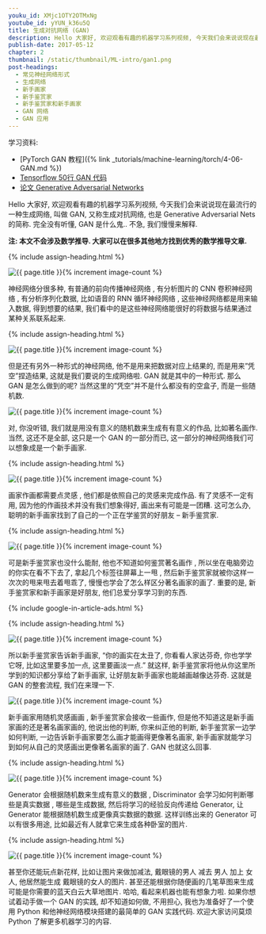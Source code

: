 ```yaml
---
youku_id: XMjc1OTY2OTMxNg
youtube_id: yYUN_k36u5Q
title: 生成对抗网络 (GAN)
description: Hello 大家好, 欢迎观看有趣的机器学习系列视频, 今天我们会来说说现在最流行的一种生成网络, 叫做 GAN, 又称生成对抗网络, 也是 Generative Adversarial Nets 的简称. 完全没有听懂, GAN 是什么鬼.. 不急, 我们慢慢来解释.
publish-date: 2017-05-12
chapter: 2
thumbnail: /static/thumbnail/ML-intro/gan1.png
post-headings:
  - 常见神经网络形式
  - 生成网络
  - 新手画家
  - 新手鉴赏家
  - 新手鉴赏家和新手画家
  - GAN 网络
  - GAN 应用
---
```


学习资料:
  * [PyTorch GAN 教程]({% link _tutorials/machine-learning/torch/4-06-GAN.md %})
  * [Tensorflow 50行 GAN 代码](https://github.com/MorvanZhou/Tensorflow-Tutorial/blob/master/tutorial-contents/406_GAN.py)
  * [论文 Generative Adversarial Networks](https://arxiv.org/abs/1406.2661)


Hello 大家好, 欢迎观看有趣的机器学习系列视频, 今天我们会来说说现在最流行的一种生成网络, 叫做 GAN, 又称生成对抗网络, 也是 Generative Adversarial Nets 的简称. 完全没有听懂, GAN 是什么鬼.. 不急, 我们慢慢来解释.

**注: 本文不会涉及数学推导. 大家可以在很多其他地方找到优秀的数学推导文章.**


 {% include assign-heading.html %}


<img class="course-image" src="/static/results/ML_intro/gan2.png" alt="{{ page.title }}{% increment image-count %}">

神经网络分很多种, 有普通的前向传播神经网络 , 有分析图片的 CNN 卷积神经网络 , 有分析序列化数据, 比如语音的 RNN 循环神经网络 , 这些神经网络都是用来输入数据, 得到想要的结果, 我们看中的是这些神经网络能很好的将数据与结果通过某种关系联系起来.

 {% include assign-heading.html %}


<img class="course-image" src="/static/results/ML_intro/gan3.png" alt="{{ page.title }}{% increment image-count %}">

但是还有另外一种形式的神经网络, 他不是用来把数据对应上结果的,  而是用来”凭空”捏造结果, 这就是我们要说的生成网络啦. GAN 就是其中的一种形式. 那么 GAN 是怎么做到的呢? 当然这里的”凭空”并不是什么都没有的空盒子, 而是一些随机数.

<img class="course-image" src="/static/results/ML_intro/gan4.png" alt="{{ page.title }}{% increment image-count %}">

对, 你没听错, 我们就是用没有意义的随机数来生成有有意义的作品, 比如著名画作. 当然, 这还不是全部, 这只是一个 GAN 的一部分而已, 这一部分的神经网络我们可以想象成是一个新手画家.

 {% include assign-heading.html %}


<img class="course-image" src="/static/results/ML_intro/gan5.png" alt="{{ page.title }}{% increment image-count %}">

画家作画都需要点灵感 , 他们都是依照自己的灵感来完成作品. 有了灵感不一定有用, 因为他的作画技术并没有我们想象得好,  画出来有可能是一团糟. 这可怎么办, 聪明的新手画家找到了自己的一个正在学鉴赏的好朋友 – 新手鉴赏家.

 {% include assign-heading.html %}


<img class="course-image" src="/static/results/ML_intro/gan6.png" alt="{{ page.title }}{% increment image-count %}">

可是新手鉴赏家也没什么能耐, 他也不知道如何鉴赏著名画作 , 所以坐在电脑旁边的你实在看不下去了, 拿起几个标签往屏幕上一甩 ,  然后新手鉴赏家就被你这样一次次的甩来甩去着甩乖了,  慢慢也学会了怎么样区分著名画家的画了. 重要的是, 新手鉴赏家和新手画家是好朋友, 他们总爱分享学习到的东西.

{% include google-in-article-ads.html %}

 {% include assign-heading.html %}


<img class="course-image" src="/static/results/ML_intro/gan7.png" alt="{{ page.title }}{% increment image-count %}">

所以新手鉴赏家告诉新手画家,  “你的画实在太丑了, 你看看人家达芬奇, 你也学学它呀, 比如这里要多加一点, 这里要画淡一点.” 就这样, 新手鉴赏家将他从你这里所学到的知识都分享给了新手画家, 让好朋友新手画家也能越画越像达芬奇. 这就是 GAN 的整套流程, 我们在来理一下.

<img class="course-image" src="/static/results/ML_intro/gan8.png" alt="{{ page.title }}{% increment image-count %}">

新手画家用随机灵感画画 , 新手鉴赏家会接收一些画作,  但是他不知道这是新手画家画的还是著名画家画的, 他说出他的判断,  你来纠正他的判断, 新手鉴赏家一边学如何判断,  一边告诉新手画家要怎么画才能画得更像著名画家, 新手画家就能学习到如何从自己的灵感画出更像著名画家的画了. GAN 也就这么回事.

 {% include assign-heading.html %}


<img class="course-image" src="/static/results/ML_intro/gan9.png" alt="{{ page.title }}{% increment image-count %}">

Generator 会根据随机数来生成有意义的数据 , Discriminator 会学习如何判断哪些是真实数据 , 哪些是生成数据, 然后将学习的经验反向传递给 Generator, 让 Generator 能根据随机数生成更像真实数据的数据. 这样训练出来的 Generator 可以有很多用途, 比如最近有人就拿它来生成各种卧室的图片.

 {% include assign-heading.html %}


<img class="course-image" src="/static/results/ML_intro/gan10.png" alt="{{ page.title }}{% increment image-count %}">

甚至你还能玩点新花样,  比如让图片来做加减法, 戴眼镜的男人 减去 男人 加上 女人, 他居然能生成 戴眼镜的女人的图片.  甚至还能根据你随便画的几笔草图来生成可能是你需要的蓝天白云大草地图片. 哈哈, 看起来机器也能有想象力啦. 如果你想试着动手做一个 GAN 的实践, 却不知道如何做, 不用担心, 我也为准备好了一个使用 Python 和他神经网络模块搭建的最简单的 GAN 实践代码. 欢迎大家访问莫烦 Python 了解更多机器学习的内容.

